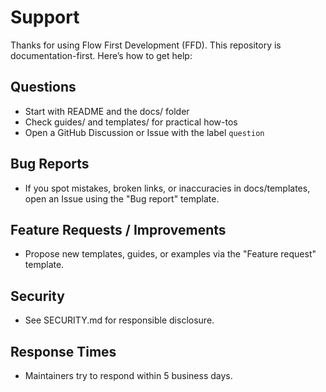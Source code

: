 # Support

Thanks for using Flow First Development (FFD). This repository is documentation-first. Here’s how to get help:

## Questions
- Start with README and the docs/ folder
- Check guides/ and templates/ for practical how-tos
- Open a GitHub Discussion or Issue with the label `question`

## Bug Reports
- If you spot mistakes, broken links, or inaccuracies in docs/templates, open an Issue using the "Bug report" template.

## Feature Requests / Improvements
- Propose new templates, guides, or examples via the "Feature request" template.

## Security
- See SECURITY.md for responsible disclosure.

## Response Times
- Maintainers try to respond within 5 business days.

